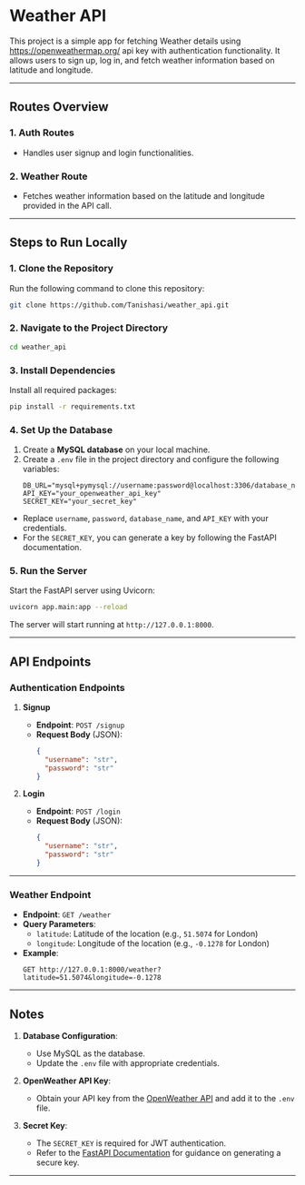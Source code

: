 # **Weather API**

This project is a simple app for fetching Weather details using https://openweathermap.org/ api key with authentication functionality. It allows users to sign up, log in, and fetch weather information based on latitude and longitude.

---

## **Routes Overview**

### **1. Auth Routes**
   - Handles user signup and login functionalities.

### **2. Weather Route**
   - Fetches weather information based on the latitude and longitude provided in the API call.

---

## **Steps to Run Locally**

### **1. Clone the Repository**
Run the following command to clone this repository:
```bash
git clone https://github.com/Tanishasi/weather_api.git
```

### **2. Navigate to the Project Directory**
```bash
cd weather_api
```

### **3. Install Dependencies**
Install all required packages:
```bash
pip install -r requirements.txt
```

### **4. Set Up the Database**
   1. Create a **MySQL database** on your local machine.
   2. Create a `.env` file in the project directory and configure the following variables:
      ```
      DB_URL="mysql+pymysql://username:password@localhost:3306/database_name"
      API_KEY="your_openweather_api_key"
      SECRET_KEY="your_secret_key"
      ```
   - Replace `username`, `password`, `database_name`, and `API_KEY` with your credentials.
   - For the `SECRET_KEY`, you can generate a key by following the FastAPI documentation.

### **5. Run the Server**
Start the FastAPI server using Uvicorn:
```bash
uvicorn app.main:app --reload
```

The server will start running at `http://127.0.0.1:8000`.

---

## **API Endpoints**

### **Authentication Endpoints**
1. **Signup**
   - **Endpoint**: `POST /signup`
   - **Request Body** (JSON):
     ```json
     {
       "username": "str",
       "password": "str"
     }
     ```

2. **Login**
   - **Endpoint**: `POST /login`
   - **Request Body** (JSON):
     ```json
     {
       "username": "str",
       "password": "str"
     }
     ```

---

### **Weather Endpoint**
   - **Endpoint**: `GET /weather`
   - **Query Parameters**:
     - `latitude`: Latitude of the location (e.g., `51.5074` for London)
     - `longitude`: Longitude of the location (e.g., `-0.1278` for London)
   - **Example**:
     ```plaintext
     GET http://127.0.0.1:8000/weather?latitude=51.5074&longitude=-0.1278
     ```

---

## **Notes**
1. **Database Configuration**:
   - Use MySQL as the database.
   - Update the `.env` file with appropriate credentials.

2. **OpenWeather API Key**:
   - Obtain your API key from the [OpenWeather API](https://openweathermap.org/api) and add it to the `.env` file.

3. **Secret Key**:
   - The `SECRET_KEY` is required for JWT authentication.
   - Refer to the [FastAPI Documentation](https://fastapi.tiangolo.com/) for guidance on generating a secure key.

---

